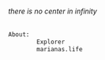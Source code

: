 ###### there is no center in infinity     

```bash
About:
        Explorer
        marianas.life
 ```
                        
                        
                     
